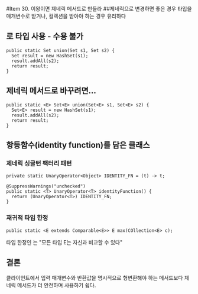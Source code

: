 #Item 30. 이왕이면 제네릭 메서드로 만들라
##제네릭으로 변경하면 좋은 경우
타입을 매개변수로 받거나, 컬렉션을 받아야 하는 경우 유리하다

## 로 타입 사용 - 수용 불가
```
public static Set union(Set s1, Set s2) {
  Set result = new HashSet(s1);
  result.addAll(s2);
  return result;
}
```

## 제네릭 메서드로 바꾸려면...
```
public static <E> Set<E> union(Set<E> s1, Set<E> s2) {
  Set<E> result = new HashSet(s1);
  result.addAll(s2);
  return result;
}
```

## 항등함수(identity function)를 담은 클래스

### 제네릭 싱글턴 팩터리 패턴
```
private static UnaryOperator<Object> IDENTITY_FN = (t) -> t;

@SuppressWarnings("unchecked")
public static <T> UnaryOperator<T> identityFunction() {
  return (UnaryOperator<T>) IDENTITY_FN;
}
```

### 재귀적 타입 한정 
```
public static <E extends Comparable<E>> E max(COllection<E> c);
```

타입 한정인 <E extends Comparable>는 "모든 타입 E는 자신과 비교할 수 있다"
  
## 결론
클라이언트에서 입력 매개변수와 반환값을 명시적으로 형변환해야 하는 메서드보다 제네릭 메서드가 더 안전하며 사용하기 쉽다.
